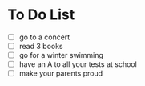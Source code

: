 # To Do List

- [ ] go to a concert 
- [ ] read 3 books 
- [ ] go for a winter swimming 
- [ ] have an A to all your tests at school
- [ ] make your parents proud 

